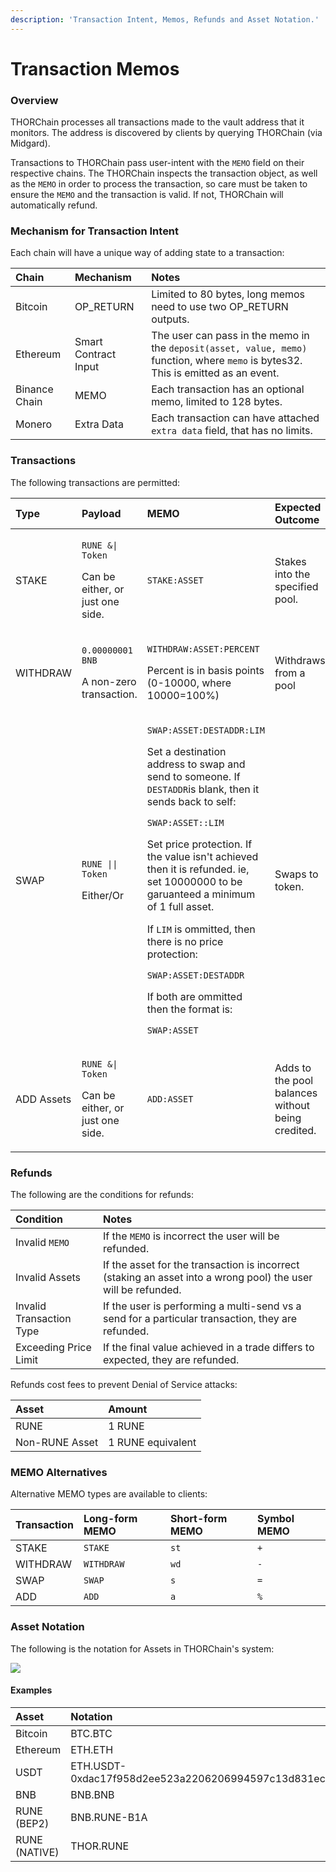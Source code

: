 ```yaml
---
description: 'Transaction Intent, Memos, Refunds and Asset Notation.'
---
```


# Transaction Memos

### Overview

THORChain processes all transactions made to the vault address that it monitors. The address is discovered by clients by querying THORChain \(via Midgard\). 

Transactions to THORChain pass user-intent with the `MEMO` field on their respective chains. The THORChain inspects the transaction object, as well as the `MEMO` in order to process the transaction, so care must be taken to ensure the `MEMO` and the transaction is valid. If not, THORChain will automatically refund. 

### Mechanism for Transaction Intent

Each chain will have a unique way of adding state to a transaction:

| Chain | Mechanism | Notes |
| :--- | :--- | :--- |
| Bitcoin | OP\_RETURN | Limited to 80 bytes, long memos need to use two OP\_RETURN outputs. |
| Ethereum | Smart Contract Input | The user can pass in the memo in the `deposit(asset, value, memo)` function, where `memo` is bytes32. This is emitted as an event.  |
| Binance Chain | MEMO | Each transaction has an optional memo, limited to 128 bytes.  |
| Monero | Extra Data | Each transaction can have attached `extra data` field, that has no limits.  |

### Transactions

The following transactions are permitted:

<table>
  <thead>
    <tr>
      <th style="text-align:left">Type</th>
      <th style="text-align:left">Payload</th>
      <th style="text-align:left">MEMO</th>
      <th style="text-align:left">Expected Outcome</th>
    </tr>
  </thead>
  <tbody>
    <tr>
      <td style="text-align:left">STAKE</td>
      <td style="text-align:left">
        <p><code>RUNE &amp;| Token</code>
        </p>
        <p>Can be either, or just one side.</p>
      </td>
      <td style="text-align:left"><code>STAKE:ASSET</code>
      </td>
      <td style="text-align:left">Stakes into the specified pool.</td>
    </tr>
    <tr>
      <td style="text-align:left">WITHDRAW</td>
      <td style="text-align:left">
        <p><code>0.00000001 BNB</code>
        </p>
        <p>A non-zero transaction.</p>
      </td>
      <td style="text-align:left">
        <p><code>WITHDRAW:ASSET:PERCENT</code>
        </p>
        <p>Percent is in basis points (0-10000, where 10000=100%)</p>
      </td>
      <td style="text-align:left">Withdraws from a pool</td>
    </tr>
    <tr>
      <td style="text-align:left">SWAP</td>
      <td style="text-align:left">
        <p><code>RUNE || Token</code>
        </p>
        <p>Either/Or</p>
      </td>
      <td style="text-align:left">
        <p><code>SWAP:ASSET:DESTADDR:LIM</code>
        </p>
        <p>Set a destination address to swap and send to someone. If <code>DESTADDR</code>is
          blank, then it sends back to self:</p>
        <p><code>SWAP:ASSET::LIM</code>
          <br />
        </p>
        <p>Set price protection. If the value isn&apos;t achieved then it is refunded.
          ie, set 10000000 to be garuanteed a minimum of 1 full asset.</p>
        <p></p>
        <p>If <code>LIM</code> is ommitted, then there is no price protection:</p>
        <p> <code>SWAP:ASSET:DESTADDR</code>
        </p>
        <p></p>
        <p>If both are ommitted then the format is:</p>
        <p> <code>SWAP:ASSET</code>
        </p>
      </td>
      <td style="text-align:left">Swaps to token.</td>
    </tr>
    <tr>
      <td style="text-align:left">ADD Assets</td>
      <td style="text-align:left">
        <p><code>RUNE &amp;| Token</code>
        </p>
        <p>Can be either, or just one side.</p>
      </td>
      <td style="text-align:left"><code>ADD:ASSET</code>
      </td>
      <td style="text-align:left">Adds to the pool balances without being credited.</td>
    </tr>
  </tbody>
</table>

### Refunds

The following are the conditions for refunds:

| Condition | Notes |
| :--- | :--- |
| Invalid `MEMO` | If the `MEMO` is incorrect the user will be refunded. |
| Invalid Assets | If the asset for the transaction is incorrect \(staking an asset into a wrong pool\) the user will be refunded. |
| Invalid Transaction Type | If the user is performing a multi-send vs a send for a particular transaction, they are refunded. |
| Exceeding Price Limit | If the final value achieved in a trade differs to expected, they are refunded.  |

Refunds cost fees to prevent Denial of Service attacks:

| Asset | Amount |
| :--- | :--- |
| RUNE | 1 RUNE |
| Non-RUNE Asset | 1 RUNE equivalent |

### MEMO Alternatives

Alternative MEMO types are available to clients:

| Transaction | Long-form MEMO | Short-form MEMO | Symbol MEMO |
| :--- | :--- | :--- | :--- |
| STAKE | `STAKE` | `st` | `+` |
| WITHDRAW | `WITHDRAW` | `wd` | `-` |
| SWAP | `SWAP` | `s` | `=` |
| ADD | `ADD` | `a` | `%` |

### Asset Notation

The following is the notation for Assets in THORChain's system:

![](https://docs.google.com/drawings/u/1/d/skidhZPIsMKQ-XWJWb3EJaQ/image?w=698&h=276&rev=23&ac=1&parent=1ZoJQKvyATQekFbWMk_rqX96K9BSmCArh9e-A_g66wDQ)

#### Examples 

| Asset | Notation |
| :--- | :--- |
| Bitcoin | BTC.BTC |
| Ethereum | ETH.ETH |
| USDT | ETH.USDT-0xdac17f958d2ee523a2206206994597c13d831ec7 |
| BNB | BNB.BNB |
| RUNE \(BEP2\) | BNB.RUNE-B1A |
| RUNE \(NATIVE\) | THOR.RUNE |

